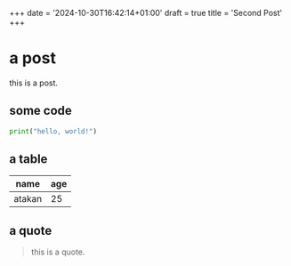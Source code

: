 +++
date = '2024-10-30T16:42:14+01:00'
draft = true
title = 'Second Post'
+++

# a post

this is a post.

## some code

```python
print("hello, world!")
```

## a table

| name | age |
| ---- | --- |
| atakan | 25  |

## a quote

> this is a quote.
